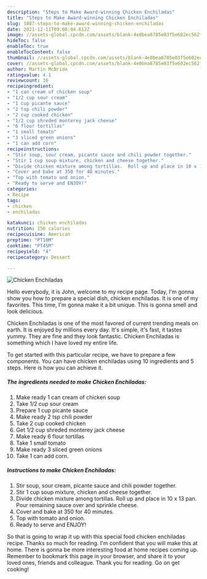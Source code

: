 ```yaml
---
description: "Steps to Make Award-winning Chicken Enchiladas"
title: "Steps to Make Award-winning Chicken Enchiladas"
slug: 1887-steps-to-make-award-winning-chicken-enchiladas
date: 2021-12-11T09:08:04.612Z
image: //assets-global.cpcdn.com/assets/blank-4e0bea6785e03f5e602ec562f230caae08da540cada707380b4fe1bbebba43da.png
hideToc: false
enableToc: true
enableTocContent: false
thumbnail: //assets-global.cpcdn.com/assets/blank-4e0bea6785e03f5e602ec562f230caae08da540cada707380b4fe1bbebba43da.png
cover: //assets-global.cpcdn.com/assets/blank-4e0bea6785e03f5e602ec562f230caae08da540cada707380b4fe1bbebba43da.png
author: Martin McBride
ratingvalue: 4.1
reviewcount: 16
recipeingredient:
- "1 can cream of chicken soup"
- "1/2 cup sour cream"
- "1 cup picante sauce"
- "2 tsp chili powder"
- "2 cup cooked chicken"
- "1/2 cup shreded monterey jack cheese"
- "6 flour tortillas"
- "1 small tomato"
- "3 sliced green onions"
- "1 can add corn"
recipeinstructions:
- "Stir soup, sour cream, picante sauce and chili powder together."
- "Stir 1 cup soup mixture, chicken and cheese together."
- "Divide chicken mixture among tortillas.  Roll up and place in 10 x 13 pan.  Pour remaining sauce over and sprinkle cheese."
- "Cover and bake at 350 for 40 minutes."
- "Top with tomato and onion."
- "Ready to serve and ENJOY!"
categories:
- Recipe
tags:
- chicken
- enchiladas

katakunci: chicken enchiladas 
nutrition: 156 calories
recipecuisine: American
preptime: "PT10M"
cooktime: "PT45M"
recipeyield: "4"
recipecategory: Dessert

---
```



![Chicken Enchiladas](//assets-global.cpcdn.com/assets/blank-4e0bea6785e03f5e602ec562f230caae08da540cada707380b4fe1bbebba43da.png)

Hello everybody, it is John, welcome to my recipe page. Today, I'm gonna show you how to prepare a special dish, chicken enchiladas. It is one of my favorites. This time, I'm gonna make it a bit unique. This is gonna smell and look delicious.

Chicken Enchiladas is one of the most favored of current trending meals on earth. It is enjoyed by millions every day. It's simple, it's fast, it tastes yummy. They are fine and they look fantastic. Chicken Enchiladas is something which I have loved my entire life.




To get started with this particular recipe, we have to prepare a few components. You can have chicken enchiladas using 10 ingredients and 5 steps. Here is how you can achieve it.

<!--inarticleads1-->

##### The ingredients needed to make Chicken Enchiladas:

1. Make ready 1 can cream of chicken soup
1. Take 1/2 cup sour cream
1. Prepare 1 cup picante sauce
1. Make ready 2 tsp chili powder
1. Take 2 cup cooked chicken
1. Get 1/2 cup shreded monterey jack cheese
1. Make ready 6 flour tortillas
1. Take 1 small tomato
1. Make ready 3 sliced green onions
1. Take 1 can add corn.




<!--inarticleads2-->

##### Instructions to make Chicken Enchiladas:

1. Stir soup, sour cream, picante sauce and chili powder together.
1. Stir 1 cup soup mixture, chicken and cheese together.
1. Divide chicken mixture among tortillas.  Roll up and place in 10 x 13 pan.  Pour remaining sauce over and sprinkle cheese.
1. Cover and bake at 350 for 40 minutes.
1. Top with tomato and onion.
1. Ready to serve and ENJOY!



So that is going to wrap it up with this special food chicken enchiladas recipe. Thanks so much for reading. I'm confident that you will make this at home. There is gonna be more interesting food at home recipes coming up. Remember to bookmark this page in your browser, and share it to your loved ones, friends and colleague. Thank you for reading. Go on get cooking!
